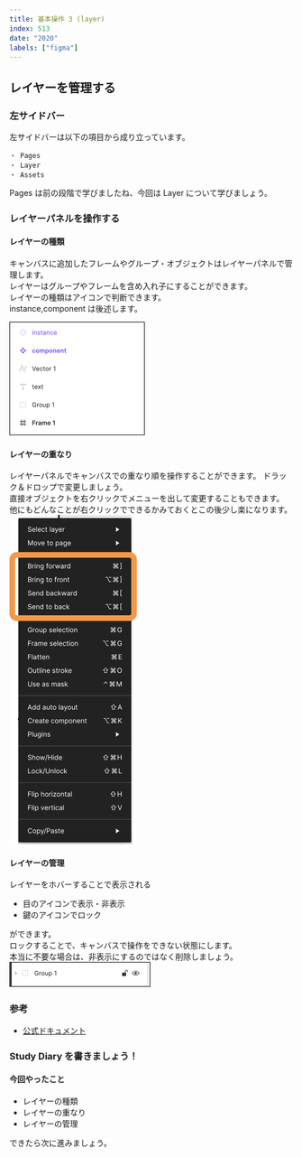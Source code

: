 ```yaml
---
title: 基本操作 3 (layer)
index: 513
date: "2020"
labels: ["figma"]
---
```


## レイヤーを管理する

### 左サイドバー

左サイドバーは以下の項目から成り立っています。

```
・ Pages
・ Layer
・ Assets
```

Pages は前の段階で学びましたね、今回は Layer について学びましょう。

### レイヤーパネルを操作する

#### レイヤーの種類

キャンバスに追加したフレームやグループ・オブジェクトはレイヤーパネルで管理します。  
レイヤーはグループやフレームを含め入れ子にすることができます。  
レイヤーの種類はアイコンで判断できます。  
instance,component は後述します。

![layer](./img/layer.png)

#### レイヤーの重なり

レイヤーパネルでキャンバスでの重なり順を操作することができます。
ドラック＆ドロップで変更しましょう。  
直接オブジェクトを右クリックでメニューを出して変更することもできます。  
他にもどんなことが右クリックでできるかみておくとこの後少し楽になります。  
![bring-send](./img/bring-send.png)

#### レイヤーの管理

レイヤーをホバーすることで表示される

- 目のアイコンで表示・非表示
- 鍵のアイコンでロック

ができます。  
ロックすることで、キャンバスで操作をできない状態にします。  
本当に不要な場合は、非表示にするのではなく削除しましょう。  
![hover](./img/hover.png)

### 参考

- [公式ドキュメント](https://help.figma.com/hc/en-us/articles/360039831974-View-layers-and-assets-in-the-Layers-Panel)

### Study Diary を書きましょう！

#### 今回やったこと

- レイヤーの種類
- レイヤーの重なり
- レイヤーの管理

できたら次に進みましょう。
